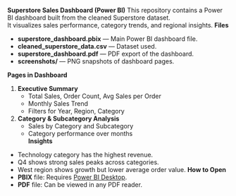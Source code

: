 **Superstore Sales Dashboard (Power BI)**
This repository contains a Power BI dashboard built from the cleaned Superstore dataset.  
It visualizes sales performance, category trends, and regional insights.
**Files**
- **superstore_dashboard.pbix** — Main Power BI dashboard file.
- **cleaned_superstore_data.csv** — Dataset used.
- **superstore_dashboard.pdf** — PDF export of the dashboard.
- **screenshots/** — PNG snapshots of dashboard pages.

**Pages in Dashboard**
1. **Executive Summary**  
   - Total Sales, Order Count, Avg Sales per Order  
   - Monthly Sales Trend  
   - Filters for Year, Region, Category  
2. **Category & Subcategory Analysis**  
   - Sales by Category and Subcategory  
   - Category performance over months  
**Insights**
- Technology category has the highest revenue.
- Q4 shows strong sales peaks across categories.
- West region shows growth but lower average order value.
**How to Open**
- **PBIX** file: Requires [Power BI Desktop](https://powerbi.microsoft.com/desktop/).
- **PDF** file: Can be viewed in any PDF reader.
